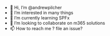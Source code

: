 - 👋 Hi, I’m @andrewpilcher
- 👀 I’m interested in many things
- 🌱 I’m currently learning SPFx
- 💞️ I’m looking to collaborate on m365 solutions
- 📫 How to reach me ? file an issue? 

<!---
andrewpilcher/andrewpilcher is a ✨ special ✨ repository because its `README.md` (this file) appears on your GitHub profile.
You can click the Preview link to take a look at your changes.
--->

